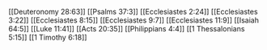 [[Deuteronomy 28:63]]
[[Psalms 37:3]]
[[Ecclesiastes 2:24]]
[[Ecclesiastes 3:22]]
[[Ecclesiastes 8:15]]
[[Ecclesiastes 9:7]]
[[Ecclesiastes 11:9]]
[[Isaiah 64:5]]
[[Luke 11:41]]
[[Acts 20:35]]
[[Philippians 4:4]]
[[1 Thessalonians 5:15]]
[[1 Timothy 6:18]]
